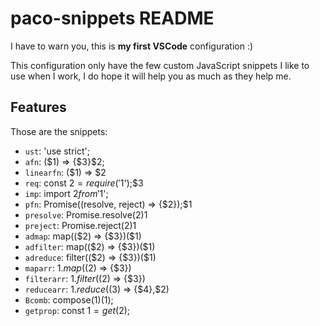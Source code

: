 # paco-snippets README

I have to warn you, this is **my first VSCode** configuration :)

This configuration only have the few custom JavaScript snippets I like to use when I work, I do hope it will help you as much as they help me.

## Features

Those are the snippets:
- `ust`: 'use strict';
- `afn`: ($1) => {$3}$2;
- `linearfn`: ($1) => $2
- `req`: const $2 = require('$1');$3
- `imp`: import $2 from '$1';
- `pfn`: Promise((resolve, reject) => {$2});$1
- `presolve`: Promise.resolve($2)$1
- `preject`: Promise.reject($2)$1
- `admap`: map(($2) => {$3})($1)
- `adfilter`: map(($2) => {$3})($1)
- `adreduce`: filter(($2) => {$3})($1)
- `maparr`: $1.map(($2) => {$3})
- `filterarr`: $1.filter(($2) => {$3})
- `reducearr`: $1.reduce(($3) => {$4},$2)
- `Bcomb`: compose($1)($1);
- `getprop`: const $1 = get($2);
